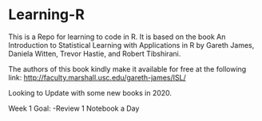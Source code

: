 # Learning-R
This is a Repo for learning to code in R.
It is based on the book An Introduction to Statistical Learning with Applications in R by Gareth James, Daniela Witten, Trevor Hastie, and Robert Tibshirani.

The authors of this book kindly make it available for free at the following link:
http://faculty.marshall.usc.edu/gareth-james/ISL/

Looking to Update with some new books in 2020.

Week 1 Goal:
-Review 1 Notebook a Day
